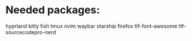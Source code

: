 # Needed packages:
hyprland
kitty
fish
tmux
nvim
waybar
starship
firefox
ttf-font-awesome
ttf-sourcecodepro-nerd
